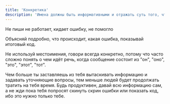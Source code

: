 ```yaml
---
title: 'Конкретика'
description: 'Имена должны быть информативными и отражать суть того, что они представляют.'
---
```


Не пиши не работает, кидает ошибку, не помогло

Объясняй подробно, что происходит, какая ошибка, показывай итоговый код.

Не используй местоимения, говори всегда конкретно, потому что часто сложно понять о чем идёт речь, когда сообщение
состоит из "он", "оно", "это", "этот", "тот".

Чем больше ты заставляешь из тебя вытаскивать информацию и задавать уточняющие вопросы, тем меньше людей будет
продолжать тратить на тебя время. Будь продуктивен, давай всю информацию сам, а не жди пока тебя попросят скинуть скрин
ошибки или показать код, ибо это нужно только тебе.
